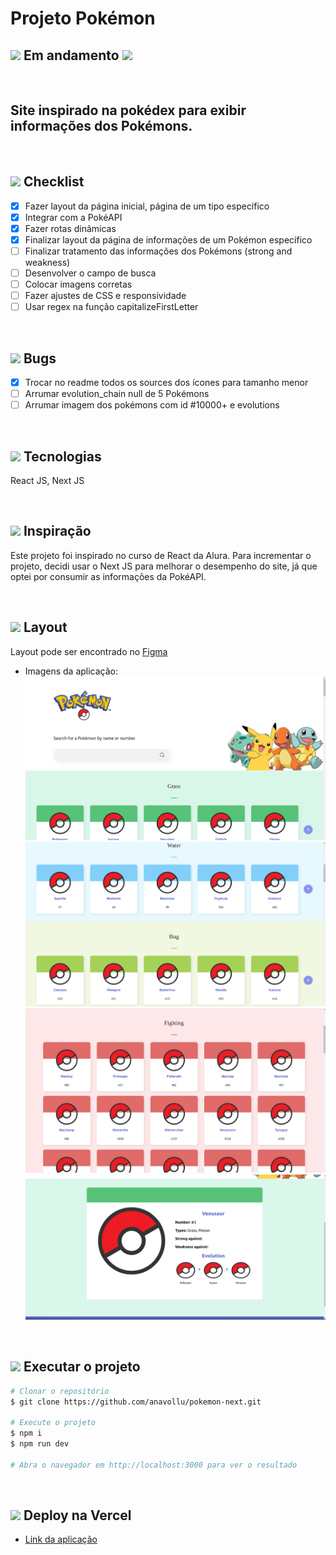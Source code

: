 # Projeto Pokémon

## <img src="https://cdn-icons-png.flaticon.com/24/595/595067.png" width="20" /> Em andamento <img src="https://cdn-icons-png.flaticon.com/24/595/595067.png" width="20" />

</br>

## Site inspirado na pokédex para exibir informações dos Pokémons.

</br>

## <img src="https://cdn-icons-png.flaticon.com/24/2666/2666505.png" width="20" /> Checklist

- [x] Fazer layout da página inicial, página de um tipo específico
- [x] Integrar com a PokéAPI
- [x] Fazer rotas dinâmicas
- [x] Finalizar layout da página de informações de um Pokémon específico
- [ ] Finalizar tratamento das informações dos Pokémons (strong and weakness)
- [ ] Desenvolver o campo de busca
- [ ] Colocar imagens corretas
- [ ] Fazer ajustes de CSS e responsividade
- [ ] Usar regex na função capitalizeFirstLetter

</br>

## <img src="https://cdn-icons-png.flaticon.com/24/3095/3095113.png" width="20" /> Bugs

- [x] Trocar no readme todos os sources dos ícones para tamanho menor
- [ ] Arrumar evolution_chain null de 5 Pokémons
- [ ] Arrumar imagem dos pokémons com id #10000+ e evolutions

</br>

## <img src="https://cdn-icons-png.flaticon.com/24/2276/2276313.png" width="20" /> Tecnologias

React JS, Next JS

</br>

## <img src="https://cdn-icons-png.flaticon.com/24/427/427735.png" width="20" /> Inspiração

Este projeto foi inspirado no curso de React da Alura. Para incrementar o projeto, decidi usar o Next JS para melhorar o desempenho do site, já que optei por consumir as informações da PokéAPI.

</br>

## <img src="https://cdn-icons-png.flaticon.com/24/2724/2724885.png" width="20" /> Layout

Layout pode ser encontrado no [Figma](<https://www.figma.com/file/my6CKR5L2w8v4WneaTURQZ/Projeto-Intro-ao-React-(Pok%C3%A9mon)?node-id=196%3A1418&t=xyKOo3WGzdnGabOY-1>)

- Imagens da aplicação:
  </br>
  <img src="https://raw.githubusercontent.com/anavollu/pokemon-next/main/prints/pokemon-next-pagina-inicial.png" width="500" />
  </br>
  <img src="https://raw.githubusercontent.com/anavollu/pokemon-next/main/prints/pokemon-next-pagina-incial-2.png" width="500" />
  </br>
  <img src="https://raw.githubusercontent.com/anavollu/pokemon-next/main/prints/pokemon-next-pagina-tipo.png" width="500" />
  </br>
  <img src="https://raw.githubusercontent.com/anavollu/pokemon-next/main/prints/pokemon-next-pagina-pokemon.png" width="500" />

</br>

## <img src="https://cdn-icons-png.flaticon.com/24/6062/6062646.png" width="20" /> Executar o projeto

```bash
# Clonar o repositório
$ git clone https://github.com/anavollu/pokemon-next.git

# Execute o projeto
$ npm i
$ npm run dev

# Abra o navegador em http://localhost:3000 para ver o resultado
```

</br>

## <img src="https://cdn-icons-png.flaticon.com/24/5050/5050273.png" width="20" /> Deploy na Vercel

- [Link da aplicação](https://pokemon-next-lake.vercel.app/)
